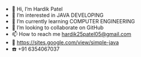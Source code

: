 - 👋 Hi, I’m Hardik Patel 
- 👀 I’m interested in JAVA DEVELOPING
- 🌱 I’m currently learning COMPUTER ENGINEERING
- 💞️ I’m looking to collaborate on GitHub
- 📫 How to reach me hardik25patel05@gmail.com
- 🔗 https://sites.google.com/view/simple-java
- ☎️ +91 6354067037

<!---
Hardik-2510/Hardik-2510 is a ✨ special ✨ repository because its `README.md` (this file) appears on your GitHub profile.
You can click the Preview link to take a look at your changes.
--->
